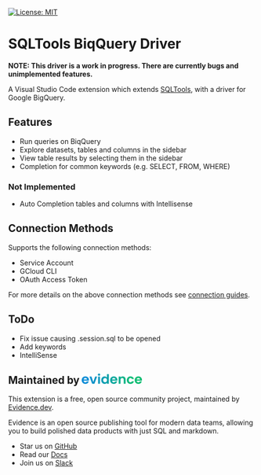 [![License: MIT](https://img.shields.io/badge/License-MIT-yellow.svg)](https://opensource.org/licenses/MIT)

# SQLTools BiqQuery Driver

**NOTE: This driver is a work in progress. There are currently bugs and unimplemented features.**

A Visual Studio Code extension which extends [SQLTools](https://marketplace.visualstudio.com/items?itemName=mtxr.sqltools), with a driver for Google BigQuery. 


## Features
- Run queries on BiqQuery
- Explore datasets, tables and columns in the sidebar
- View table results by selecting them in the sidebar
- Completion for common keywords (e.g. SELECT, FROM, WHERE)

### Not Implemented
- Auto Completion tables and columns with Intellisense

## Connection Methods

Supports the following connection methods:
- Service Account
- GCloud CLI
- OAuth Access Token

For more details on the above connection methods see [connection guides](https://docs.evidence.dev/core-concepts/data-sources/#bigquery).

## ToDo
- Fix issue causing <connection-name>.session.sql to be opened
- Add keywords
- IntelliSense


## Maintained by [<img src="docs/images/evidence.png"  style="height:1em;"/>](https://www.evidence.dev)

This extension is a free, open source community project, maintained by [Evidence.dev](https://www.evidence.dev).

Evidence is an open source publishing tool for modern data teams, allowing you to build polished data products with just SQL and markdown.
- Star us on [GitHub](https://github.com/evidence-dev/evidence)
- Read our [Docs](https://docs.evidence.dev)
- Join us on [Slack](https://join.slack.com/t/evidencedev/shared_invite/zt-uda6wp6a-hP6Qyz0LUOddwpXW5qG03Q)


